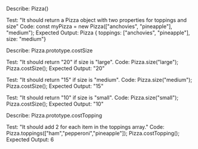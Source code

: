 Describe: Pizza()

Test: "It should return a Pizza object with two properties for toppings and size"
Code: const myPizza = new Pizza(["anchovies", "pineapple"], "medium");
Expected Output: Pizza { toppings: ["anchovies", "pineapple"], size: "medium"}

Describe: Pizza.prototype.costSize

Test: "It should return "20" if size is "large".
Code: Pizza.size("large");
  Pizza.costSize();
Expected Output: "20"

Test: "It should return "15" if size is "medium".
Code: Pizza.size("medium");
  Pizza.costSize();
Expected Output: "15"

Test: "It should return "10" if size is "small".
Code: Pizza.size("small");
  Pizza.costSize();
Expected Output: "10"

Describe: Pizza.prototype.costTopping

Test: "It should add 2 for each item in the toppings array."
Code: Pizza.toppings(["ham","pepperoni","pineapple"]);
  Pizza.costTopping();
Expected Output: 6


